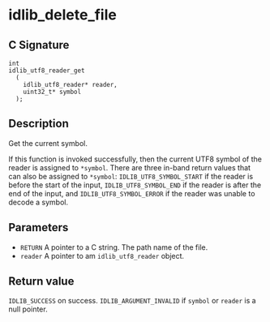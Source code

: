 # idlib_delete_file

## C Signature
```
int
idlib_utf8_reader_get
  (
    idlib_utf8_reader* reader,
    uint32_t* symbol
  );
```

## Description
Get the current symbol.

If this function is invoked successfully, then the current UTF8 symbol of the reader
is assigned to `*symbol`. There are three in-band return values that can also be
assigned to `*symbol`: `IDLIB_UTF8_SYMBOL_START` if the reader is before the start
of the input, `IDLIB_UTF8_SYMBOL_END` if the reader is after the end of the input,
and `IDLIB_UTF8_SYMBOL_ERROR` if the reader was unable to decode a symbol.

## Parameters
- `RETURN` A pointer to a C string. The path name of the file.
- `reader` A pointer to am `idlib_utf8_reader` object.

## Return value
`IDLIB_SUCCESS` on success. `IDLIB_ARGUMENT_INVALID` if `symbol` or `reader` is a null pointer.